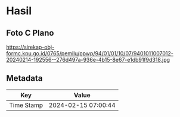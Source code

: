 # Hasil

## Foto C Plano

https://sirekap-obj-formc.kpu.go.id/0765/pemilu/ppwp/94/01/01/10/07/9401011007012-20240214-192556--276d497a-936e-4b15-8e67-e1db91f9d318.jpg


## Metadata

| Key        | Value               |
| ---------- | ------------------- |
| Time Stamp | 2024-02-15 07:00:44 |



